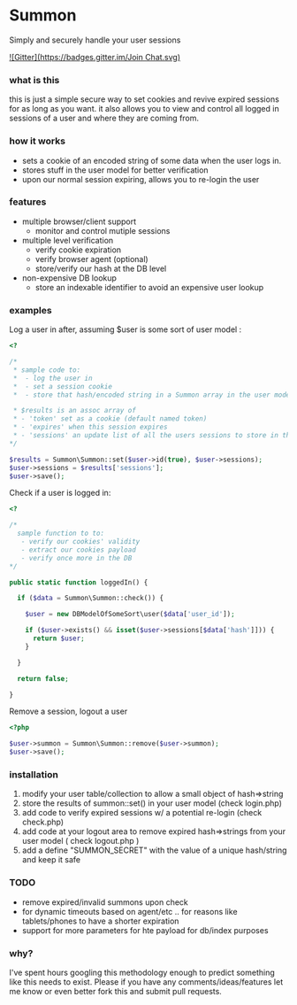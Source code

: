 # Summon
Simply and securely handle your user sessions 

[![Gitter](https://badges.gitter.im/Join Chat.svg)](https://gitter.im/acidjazz/summon?utm_source=badge&utm_medium=badge&utm_campaign=pr-badge&utm_content=badge)


### what is this 
this is just a simple secure way to set cookies and revive expired sessions for as long as you want.  it also allows you to view and control all logged in sessions of a user and where they are coming from.

### how it works
* sets a cookie of an encoded string of some data when the user logs in.
* stores stuff in the user model for better verification
* upon our normal session expiring, allows you to re-login the user

### features
* multiple browser/client support
  * monitor and control mutiple sessions
* multiple level verification
  * verify cookie expiration
  * verify browser agent (optional)
  * store/verify our hash at the DB level
* non-expensive DB lookup
  * store an indexable identifier to avoid an expensive user lookup

### examples

Log a user in after, assuming $user is some sort of user model :

```php
<?

/*
 * sample code to:
 *  - log the user in
 *  - set a session cookie
 *  - store that hash/encoded string in a Summon array in the user model

 * $results is an assoc array of 
 * - 'token' set as a cookie (default named token)
 * - 'expires' when this session expires
 * - 'sessions' an update list of all the users sessions to store in the DB
*/

$results = Summon\Summon::set($user->id(true), $user->sessions);
$user->sessions = $results['sessions'];
$user->save();
```

Check if a user is logged in:

```php
<?

/* 
  sample function to to: 
   - verify our cookies' validity
   - extract our cookies payload
   - verify once more in the DB 
*/

public static function loggedIn() {

  if ($data = Summon\Summon::check()) {

    $user = new DBModelOfSomeSort\user($data['user_id']);

    if ($user->exists() && isset($user->sessions[$data['hash']])) {
      return $user;
    }

  }

  return false;

}
```

Remove a session, logout a user

```php
<?php

$user->summon = Summon\Summon::remove($user->summon);
$user->save();
```


### installation
1. modify your user table/collection to allow a small object of hash=>string
2. store the results of summon::set() in your user model (check login.php)
3. add code to verify expired sessions w/ a potential re-login (check check.php)
4. add code at your logout area to remove expired hash=>strings from your user model ( check logout.php )
5. add a define "SUMMON_SECRET" with the value of a unique hash/string and keep it safe


### TODO
* remove expired/invalid summons upon check
* for dynamic timeouts based on agent/etc .. for reasons like tablets/phones to have a shorter expiration
* support for more parameters for hte payload for db/index purposes

### why?
I've spent hours googling this methodology enough to predict something like this needs to exist.  Please if you have any comments/ideas/features let me know or even better fork this and submit pull requests.
